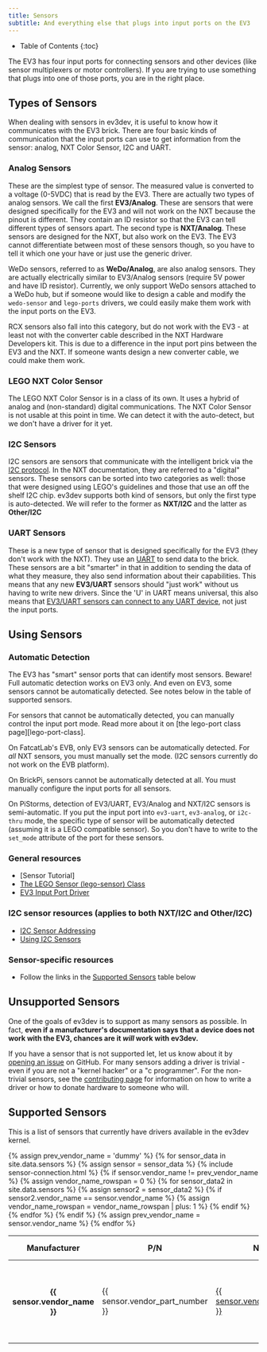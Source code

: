 ```yaml
---
title: Sensors
subtitle: And everything else that plugs into input ports on the EV3
---
```


* Table of Contents
{:toc}

The EV3 has four input ports for connecting sensors and other devices (like
sensor multiplexers or motor controllers). If you are trying to use something
that plugs into one of those ports, you are in the right place.

## Types of Sensors

When dealing with sensors in ev3dev, it is useful to know how it communicates
with the EV3 brick. There are four basic kinds of communication that the input
ports can use to get information from the sensor: analog, NXT Color Sensor, I2C
and UART.

### Analog Sensors

These are the simplest type of sensor. The measured value is converted to a
voltage (0-5VDC) that is read by the EV3. There are actually two types of
analog sensors. We call the first **EV3/Analog**. These are sensors that were
designed specifically for the EV3 and will not work on the NXT because the
pinout is different. They contain an ID resistor so that the EV3 can tell
different types of sensors apart. The second type is **NXT/Analog**. These
sensors are designed for the NXT, but also work on the EV3. The EV3 cannot
differentiate between most of these sensors though, so you have to tell it
which one your have or just use the generic driver.

WeDo sensors, referred to as **WeDo/Analog**, are also analog sensors. They are
actually electrically similar to EV3/Analog sensors (require 5V power and have
ID resistor). Currently, we only support WeDo sensors attached to a WeDo hub,
but if someone would like to design a cable and modify the `wedo-sensor` and
`lego-ports` drivers, we could easily make them work with the input ports on
the EV3.

RCX sensors also fall into this category, but do not work with the EV3 - at
least not with the converter cable described in the NXT Hardware Developers
kit. This is due to a difference in the input port pins between the EV3 and
the NXT. If someone wants design a new converter cable, we could make them work.

### LEGO NXT Color Sensor

The LEGO NXT Color Sensor is in a class of its own. It uses a hybrid of analog
and (non-standard) digital communications. The NXT Color Sensor is not usable
at this point in time. We can detect it with the auto-detect, but we don't
have a driver for it yet.


### I2C Sensors

I2C sensors are sensors that communicate with the intelligent brick via the
[I2C protocol]. In the NXT documentation, they are referred to a "digital"
sensors. These sensors can be sorted into two categories as well: those that
were designed using LEGO's guidelines and those that use an off the shelf I2C
chip. ev3dev supports both kind of sensors, but only the first type is
auto-detected. We will refer to the former as **NXT/I2C** and the latter as
**Other/I2C**

### UART Sensors

These is a new type of sensor that is designed specifically for the EV3 (they
don't work with the NXT). They use an [UART] to send data to the brick. These
sensors are a bit "smarter" in that in addition to sending the data of what
they measure, they also send information about their capabilities. This means
that any new **EV3/UART** sensors should "just work" without us having to write
new drivers. Since the 'U' in UART means universal, this also means that
[EV3/UART sensors can connect to any UART device][using-uart-sensors-on-any-linux],
not just the input ports.

## Using Sensors

### Automatic Detection

The EV3 has "smart" sensor ports that can identify most sensors. Beware!
Full automatic detection works on EV3 only. And even on EV3, some sensors cannot
be automatically detected. See notes below in the table of supported sensors.

For sensors that cannot be automatically detected, you can manually control
the input port mode. Read more about it on [the lego-port class page][lego-port-class].

On FatcatLab's EVB, only EV3 sensors can be automatically detected. For *all* NXT
sensors, you must manually set the mode. (I2C sensors currently do not work on
the EVB platform).

On BrickPi, sensors cannot be automatically detected at all. You must manually
configure the input ports for all sensors.

On PiStorms, detection of EV3/UART, EV3/Analog and NXT/I2C sensors is semi-automatic. If you
put the input port into `ev3-uart`, `ev3-analog`, or `i2c-thru` mode, the specific
type of sensor will be automatically detected (assuming it is a LEGO compatible
sensor). So you don't have to write to the `set_mode` attribute of the port for
these sensors.

### General resources

* [Sensor Tutorial]
* [The LEGO Sensor (lego-sensor) Class][lego-sensor class]
* [EV3 Input Port Driver]

### I2C sensor resources (applies to both NXT/I2C and Other/I2C)

* [I2C Sensor Addressing]
* [Using I2C Sensors]

### Sensor-specific resources

* Follow the links in the [Supported Sensors] table below

## Unsupported Sensors

One of the goals of ev3dev is to support as many sensors as possible. In fact,
**even if a manufacturer's documentation says that a device does not work with
the EV3, chances are it _will_ work with ev3dev.**

If you have a sensor that is not supported let, let us know about it by
[opening an issue] on GitHub. For many sensors adding a driver is trivial -
even if you are not a "kernel hacker" or a "c programmer". For the non-trivial
sensors, see the [contributing page] for information on how to write a driver
or how to donate hardware to someone who will.

## Supported Sensors

This is a list of sensors that currently have drivers available in the ev3dev
kernel.

<table class="table table-striped table-bordered table-indexed">
    <thead>
    <tr>
    <th>Manufacturer</th>
    <th>P/N</th>
    <th>Name</th>
    <th>Connection</th>
    <th>Auto-<br />detected</th>
    <th>Driver (Module)</th>
    </tr>
    </thead>
    <tbody>
{% assign prev_vendor_name = 'dummy' %}
{% for sensor_data in site.data.sensors %}
    {% assign sensor = sensor_data %}
    {% include sensor-connection.html %}
    <tr>
    {% if sensor.vendor_name != prev_vendor_name %}
        {% assign vendor_name_rowspan = 0 %}
        {% for sensor_data2 in site.data.sensors %}
            {% assign sensor2 = sensor_data2 %}
            {% if sensor2.vendor_name == sensor.vendor_name %}
                {% assign vendor_name_rowspan = vendor_name_rowspan | plus: 1 %}
            {% endif %}
        {% endfor %}
        <th rowspan="{{ vendor_name_rowspan }}">{{ sensor.vendor_name }}</th>
    {% endif %}
        <td>{{ sensor.vendor_part_number }}</td>
        <td><a href="{{ sensor.url_name }}">{{ sensor.vendor_part_name }}</a></td>
        <td>{{ connection }}</td>
        <td><span style="white-space:nowrap;" markdown="span">{{ autodetect }}</span></td>
        <td>
            <span style="white-space:nowrap;">{{ sensor.name }}</span><!--
            {% if connection == 'EV3/UART' %}
                --><span markdown="1">[^ev3-uart-driver]</span><!--
            {% endif %}
            {% if sensor.name == 'ev3-analog-XX' %}
                --><span markdown="1">[^ev3-analog-driver]</span><!--
            {% endif %}
            -->
            {% if sensor.module %}
            <span style="white-space:nowrap;">({{ sensor.module }})</span>
            {% else %}
            <span style="white-space:nowrap;">({{ sensor.sensor_type }})</span>
            {% endif %}
        </td>
    </tr>
    {% assign prev_vendor_name = sensor.vendor_name %}
{% endfor %}
    </tbody>
</table>


[^lego-nxt-touch]: Only touch sensors that shipped with the NXT 2.0 set can be
    automatically detected. Older touch sensors that shipped with the original
    NXT sets are missing an electrical connection (pin 2 is not internally
    connected to pin 3).

[^nxt-analog]: The auto-detection algorithm detects this sensor as an NXT/Analog
    type sensor but it cannot determine the exact sensor type. The generic
    analog driver (nxt-analog) will be loaded by default for this sensor. See the
    [lego-port class] for information on how to manually load the
    correct driver.

[^standard-i2c]: The auto-detection algorithm detects this sensor as an I2C
    sensor and the port is automatically put into I2C mode. However, the sensor
    does not follow the LEGO MINDSTORMS convention for I2C sensors, so the
    exact type of sensor cannot be determined. See [Using I2C Sensors]
    for information on how to manually load the correct driver.

[^lm75]: Temperature sensors using the lm75 module can be auto-detected.
    You must run `modprobe lm75` for this to happen. You can also make the
    lm75 module load automatically on boot by adding it to `/etc/modules`.

[^ev3-analog-driver]: The `XX` in `ev3-analog-XX` is replaced with the type id
    of the sensor (`01` to `14`). Type id `02` is the LEGO EV3 Touch sensor,
    so `ev3-analog-02` does not exist.

[^ev3-uart-driver]: When EV3/UART sensors are connected to an EV3 input port
    (or any other tty device for that matter), they actually use the
    `ev3-uart-sensor-ld` driver, which is a tty line discipline. The
    `ev3-uart-sensor` module is currently only used with the mindsensors.com
    EV3 Sensor Multiplexer.

[^mi-xg1300l]: The auto-detection algorithm detects this sensor as an I2C
    sensor and the port is automatically put into I2C mode. However, this sensor
    only partially follows the LEGO MINDSTORMS convention for I2C sensors, so the
    driver must be loaded manually. See the sensor's page for more information.

[^di-dflex]: The Dexter Industries dFlex sensor cannot be automatically detected
    (because pin 2 is not connected to pin 3). In order to use this sensor, you
    must manually set the port to `nxt-analog` mode and then set the driver to
    `di-dflex`.

[LEGO 8528]: http://www.bricklink.com/catalogItem.asp?S=8528-1
[I2C protocol]: https://en.wikipedia.org/wiki/I2c
[I2C Sensor Addressing]: i2c-sensor-addressing
[lego-port class]: /docs/drivers/lego-port-class
[Using I2C Sensors]: using-i2c-sensors
[UART]: https://en.wikipedia.org/wiki/Uart
[using-uart-sensors-on-any-linux]: http://lechnology.com/2014/09/using-uart-sensors-on-any-linux/
[opening an issue]: https://github.com/ev3dev/ev3dev/issues
[contributing page]: /contributing/
[lego-sensor class]: /docs/drivers/lego-sensor-class
[EV3 Input Port Driver]: /docs/ports/legoev3-input-port
[Supported Sensors]: #supported-sensors
